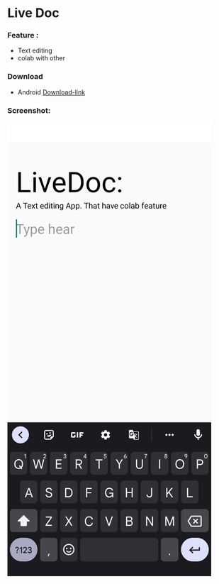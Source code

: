 # Live Doc

### Feature :

- Text editing
- colab with other

### Download

- Android [Download-link](https://expo.dev/artifacts/eas/pv3rjGKZUuCr3DoyK3c7tS.apk)

### Screenshot:

![livedoc](./assets/doc.jpg)
